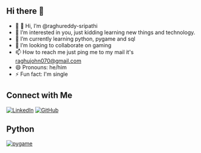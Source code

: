 ## Hi there 👋
- 🔭 👋 Hi, I’m @raghureddy-sripathi
- 👀 I’m interested in you, just kidding learning new things and technology.
- 🌱 I’m currently learning python, pygame and sql
- 💞️ I’m looking to collaborate on gaming 
- 📫 How to reach me just ping me to my mail it's raghujohn070@gmail.com
- 😄 Pronouns: he/him
- ⚡ Fun fact: I'm single


## Connect with Me
[![LinkedIn](https://img.icons8.com/?size=100&id=64154&format=png&color=000000)](https://www.linkedin.com/in/raghavender-reddy-sripathi-262b00203)
[![GitHub](https://img.icons8.com/?size=100&id=118557&format=png&color=000000)](https://github.com/raghureddy-sripathi)


## Python
[![pygame](https://img.icons8.com/?size=100&id=pIJdjOoL6KfU&format=png&color=000000)](https://github.com/raghureddy-sripathi/pygame)

<!--
**raghureddy-sripathi/raghureddy-sripathi** is a ✨ _special_ ✨ repository because its `README.md` (this file) appears on your GitHub profile.

Here are some ideas to get you started:

- 🔭 - 👋 Hi, I’m @raghureddy-sripathi
- 👀 I’m interested in you, just kidding learning new things and technology.
- 🌱 I’m currently learning python, pygame and sql
- 💞️ I’m looking to collaborate on gaming 
- 📫 How to reach me just ping me to my mail it's raghujohn070@gmail.com
- 😄 Pronouns: he/him
- ⚡ Fun fact: I'm single
-->
